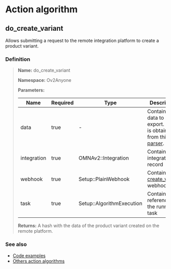 # Action algorithm

## do_create_variant

Allows submitting a request to the remote integration platform to create a product variant.
    
### Definition

> **Name:** do_create_variant
> 
> **Namespace:** Ov2Anyone
>
> **Parameters:**
> 
> | Name | Required | Type | Description |
> | ---- | -------- | ---- | ----------- |
> | data | true | - | Contains the data to be export. This is obtained from this [parser](../parser-algorithms/parse_from_omna_db_2_api_request_variant.md). |
> | integration | true | OMNAv2::Integration | Contains integration record |
> | webhook | true | Setup::PlainWebhook | Contains the [create_variant](../webhooks/overview?id=create_variant) webhook |
> | task | true | Setup::AlgorithmExecution | Contains a reference to the running task |
>
> **Returns:** A hash with the data of the product variant created on the remote platform.

### See also
* [Code examples](https://cenit.io/algorithm?f[name][40703][o]=is&f[name][40703][v]=do_create_variant&f[namespace][40840][o]=starts_with&f[namespace][40840][v]=Ov2)
* [Others action algorithms](overview?id=do_create_variant)